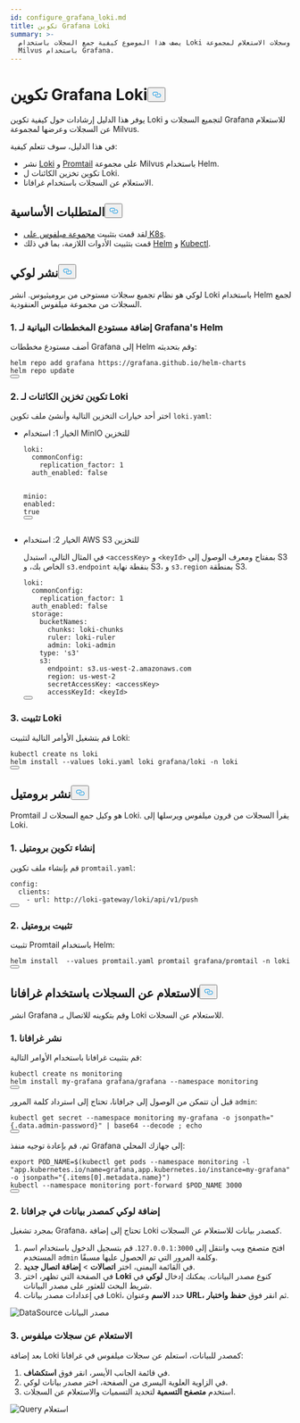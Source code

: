 ```yaml
---
id: configure_grafana_loki.md
title: تكوين Grafana Loki
summary: >-
  يصف هذا الموضوع كيفية جمع السجلات باستخدام Loki وسجلات الاستعلام لمجموعة
  Milvus باستخدام Grafana.
---
```


<h1 id="Configure-Grafana-Loki" class="common-anchor-header">تكوين Grafana Loki<button data-href="#Configure-Grafana-Loki" class="anchor-icon" translate="no">
      <svg translate="no"
        aria-hidden="true"
        focusable="false"
        height="20"
        version="1.1"
        viewBox="0 0 16 16"
        width="16"
      >
        <path
          fill="#0092E4"
          fill-rule="evenodd"
          d="M4 9h1v1H4c-1.5 0-3-1.69-3-3.5S2.55 3 4 3h4c1.45 0 3 1.69 3 3.5 0 1.41-.91 2.72-2 3.25V8.59c.58-.45 1-1.27 1-2.09C10 5.22 8.98 4 8 4H4c-.98 0-2 1.22-2 2.5S3 9 4 9zm9-3h-1v1h1c1 0 2 1.22 2 2.5S13.98 12 13 12H9c-.98 0-2-1.22-2-2.5 0-.83.42-1.64 1-2.09V6.25c-1.09.53-2 1.84-2 3.25C6 11.31 7.55 13 9 13h4c1.45 0 3-1.69 3-3.5S14.5 6 13 6z"
        ></path>
      </svg>
    </button></h1><p>يوفر هذا الدليل إرشادات حول كيفية تكوين Loki لتجميع السجلات و Grafana للاستعلام عن السجلات وعرضها لمجموعة Milvus.</p>
<p>في هذا الدليل، سوف تتعلم كيفية:</p>
<ul>
<li>نشر <a href="https://grafana.com/docs/loki/latest/get-started/overview/">Loki</a> و <a href="https://grafana.com/docs/loki/latest/send-data/promtail/">Promtail</a> على مجموعة Milvus باستخدام Helm.</li>
<li>تكوين تخزين الكائنات ل Loki.</li>
<li>الاستعلام عن السجلات باستخدام غرافانا.</li>
</ul>
<h2 id="Prerequisites" class="common-anchor-header">المتطلبات الأساسية<button data-href="#Prerequisites" class="anchor-icon" translate="no">
      <svg translate="no"
        aria-hidden="true"
        focusable="false"
        height="20"
        version="1.1"
        viewBox="0 0 16 16"
        width="16"
      >
        <path
          fill="#0092E4"
          fill-rule="evenodd"
          d="M4 9h1v1H4c-1.5 0-3-1.69-3-3.5S2.55 3 4 3h4c1.45 0 3 1.69 3 3.5 0 1.41-.91 2.72-2 3.25V8.59c.58-.45 1-1.27 1-2.09C10 5.22 8.98 4 8 4H4c-.98 0-2 1.22-2 2.5S3 9 4 9zm9-3h-1v1h1c1 0 2 1.22 2 2.5S13.98 12 13 12H9c-.98 0-2-1.22-2-2.5 0-.83.42-1.64 1-2.09V6.25c-1.09.53-2 1.84-2 3.25C6 11.31 7.55 13 9 13h4c1.45 0 3-1.69 3-3.5S14.5 6 13 6z"
        ></path>
      </svg>
    </button></h2><ul>
<li>لقد قمت بتثبيت <a href="/docs/ar/v2.5.x/install_cluster-helm.md">مجموعة ميلفوس على K8s</a>.</li>
<li>قمت بتثبيت الأدوات اللازمة، بما في ذلك <a href="https://helm.sh/docs/intro/install/">Helm</a> و <a href="https://kubernetes.io/docs/tasks/tools/">Kubectl</a>.</li>
</ul>
<h2 id="Deploy-Loki" class="common-anchor-header">نشر لوكي<button data-href="#Deploy-Loki" class="anchor-icon" translate="no">
      <svg translate="no"
        aria-hidden="true"
        focusable="false"
        height="20"
        version="1.1"
        viewBox="0 0 16 16"
        width="16"
      >
        <path
          fill="#0092E4"
          fill-rule="evenodd"
          d="M4 9h1v1H4c-1.5 0-3-1.69-3-3.5S2.55 3 4 3h4c1.45 0 3 1.69 3 3.5 0 1.41-.91 2.72-2 3.25V8.59c.58-.45 1-1.27 1-2.09C10 5.22 8.98 4 8 4H4c-.98 0-2 1.22-2 2.5S3 9 4 9zm9-3h-1v1h1c1 0 2 1.22 2 2.5S13.98 12 13 12H9c-.98 0-2-1.22-2-2.5 0-.83.42-1.64 1-2.09V6.25c-1.09.53-2 1.84-2 3.25C6 11.31 7.55 13 9 13h4c1.45 0 3-1.69 3-3.5S14.5 6 13 6z"
        ></path>
      </svg>
    </button></h2><p>لوكي هو نظام تجميع سجلات مستوحى من بروميثيوس. انشر Loki باستخدام Helm لجمع السجلات من مجموعة ميلفوس العنقودية.</p>
<h3 id="1-Add-Grafanas-Helm-Chart-Repository" class="common-anchor-header">1. إضافة مستودع المخططات البيانية لـ Grafana's Helm</h3><p>أضف مستودع مخططات Grafana إلى Helm وقم بتحديثه:</p>
<pre><code translate="no">helm repo <span class="hljs-keyword">add</span> grafana https:<span class="hljs-comment">//grafana.github.io/helm-charts</span>
helm repo update
<button class="copy-code-btn"></button></code></pre>
<h3 id="2-Configure-Object-Storage-for-Loki" class="common-anchor-header">2. تكوين تخزين الكائنات لـ Loki</h3><p>اختر أحد خيارات التخزين التالية وأنشئ ملف تكوين <code translate="no">loki.yaml</code>:</p>
<ul>
<li><p>الخيار 1: استخدام MinIO للتخزين</p>
<pre><code translate="no" class="language-yaml"><span class="hljs-attr">loki</span>:
  <span class="hljs-attr">commonConfig</span>:
    <span class="hljs-attr">replication_factor</span>: <span class="hljs-number">1</span>
  <span class="hljs-attr">auth_enabled</span>: <span class="hljs-literal">false</span>

<span class="hljs-attr">minio</span>:
<span class="hljs-attr">enabled</span>: <span class="hljs-literal">true</span>
<button class="copy-code-btn"></button></code></pre></li>

<li><p>الخيار 2: استخدام AWS S3 للتخزين</p>
<p>في المثال التالي، استبدل <code translate="no">&lt;accessKey&gt;</code> و <code translate="no">&lt;keyId&gt;</code> بمفتاح ومعرف الوصول إلى S3 الخاص بك، و <code translate="no">s3.endpoint</code> بنقطة نهاية S3، و <code translate="no">s3.region</code> بمنطقة S3.</p>
<pre><code translate="no" class="language-yaml">loki:
  commonConfig:
    replication_factor: 1
  auth_enabled: <span class="hljs-literal">false</span>
  storage:
    bucketNames:
      chunks: loki-chunks
      ruler: loki-ruler
      admin: loki-admin
    <span class="hljs-built_in">type</span>: <span class="hljs-string">&#x27;s3&#x27;</span>
    s3:
      endpoint: s3.us-west-2.amazonaws.com
      region: us-west-2
      secretAccessKey: &lt;accessKey&gt;
      accessKeyId: &lt;keyId&gt;
<button class="copy-code-btn"></button></code></pre></li>
</ul>
<h3 id="3-Install-Loki" class="common-anchor-header">3. تثبيت Loki</h3><p>قم بتشغيل الأوامر التالية لتثبيت Loki:</p>
<pre><code translate="no" class="language-shell">kubectl create ns loki
helm install --values loki.yaml loki grafana/loki -n loki
<button class="copy-code-btn"></button></code></pre>
<h2 id="Deploy-Promtail" class="common-anchor-header">نشر برومتيل<button data-href="#Deploy-Promtail" class="anchor-icon" translate="no">
      <svg translate="no"
        aria-hidden="true"
        focusable="false"
        height="20"
        version="1.1"
        viewBox="0 0 16 16"
        width="16"
      >
        <path
          fill="#0092E4"
          fill-rule="evenodd"
          d="M4 9h1v1H4c-1.5 0-3-1.69-3-3.5S2.55 3 4 3h4c1.45 0 3 1.69 3 3.5 0 1.41-.91 2.72-2 3.25V8.59c.58-.45 1-1.27 1-2.09C10 5.22 8.98 4 8 4H4c-.98 0-2 1.22-2 2.5S3 9 4 9zm9-3h-1v1h1c1 0 2 1.22 2 2.5S13.98 12 13 12H9c-.98 0-2-1.22-2-2.5 0-.83.42-1.64 1-2.09V6.25c-1.09.53-2 1.84-2 3.25C6 11.31 7.55 13 9 13h4c1.45 0 3-1.69 3-3.5S14.5 6 13 6z"
        ></path>
      </svg>
    </button></h2><p>Promtail هو وكيل جمع السجلات لـ Loki. يقرأ السجلات من قرون ميلفوس ويرسلها إلى Loki.</p>
<h3 id="1-Create-Promtail-Configuration" class="common-anchor-header">1. إنشاء تكوين برومتيل</h3><p>قم بإنشاء ملف تكوين <code translate="no">promtail.yaml</code>:</p>
<pre><code translate="no" class="language-yaml">config:
  clients:
    - url: http://loki-gateway/loki/api/v1/push
<button class="copy-code-btn"></button></code></pre>
<h3 id="2-Install-Promtail" class="common-anchor-header">2. تثبيت برومتيل</h3><p>تثبيت Promtail باستخدام Helm:</p>
<pre><code translate="no" class="language-shell">helm install  --values promtail.yaml promtail grafana/promtail -n loki
<button class="copy-code-btn"></button></code></pre>
<h2 id="Query-Logs-with-Grafana" class="common-anchor-header">الاستعلام عن السجلات باستخدام غرافانا<button data-href="#Query-Logs-with-Grafana" class="anchor-icon" translate="no">
      <svg translate="no"
        aria-hidden="true"
        focusable="false"
        height="20"
        version="1.1"
        viewBox="0 0 16 16"
        width="16"
      >
        <path
          fill="#0092E4"
          fill-rule="evenodd"
          d="M4 9h1v1H4c-1.5 0-3-1.69-3-3.5S2.55 3 4 3h4c1.45 0 3 1.69 3 3.5 0 1.41-.91 2.72-2 3.25V8.59c.58-.45 1-1.27 1-2.09C10 5.22 8.98 4 8 4H4c-.98 0-2 1.22-2 2.5S3 9 4 9zm9-3h-1v1h1c1 0 2 1.22 2 2.5S13.98 12 13 12H9c-.98 0-2-1.22-2-2.5 0-.83.42-1.64 1-2.09V6.25c-1.09.53-2 1.84-2 3.25C6 11.31 7.55 13 9 13h4c1.45 0 3-1.69 3-3.5S14.5 6 13 6z"
        ></path>
      </svg>
    </button></h2><p>انشر Grafana وقم بتكوينه للاتصال بـ Loki للاستعلام عن السجلات.</p>
<h3 id="1-Deploy-Grafana" class="common-anchor-header">1. نشر غرافانا</h3><p>قم بتثبيت غرافانا باستخدام الأوامر التالية:</p>
<pre><code translate="no" class="language-shell">kubectl create ns monitoring
helm install my-grafana grafana/grafana --namespace monitoring
<button class="copy-code-btn"></button></code></pre>
<p>قبل أن تتمكن من الوصول إلى جرافانا، تحتاج إلى استرداد كلمة المرور <code translate="no">admin</code>:</p>
<pre><code translate="no" class="language-shell">kubectl get secret --namespace monitoring my-grafana -o jsonpath=<span class="hljs-string">&quot;{.data.admin-password}&quot;</span> | <span class="hljs-built_in">base64</span> --decode ; <span class="hljs-built_in">echo</span>
<button class="copy-code-btn"></button></code></pre>
<p>ثم، قم بإعادة توجيه منفذ Grafana إلى جهازك المحلي:</p>
<pre><code translate="no" class="language-shell"><span class="hljs-keyword">export</span> <span class="hljs-variable constant_">POD_NAME</span>=$(kubectl get pods --namespace monitoring -l <span class="hljs-string">&quot;app.kubernetes.io/name=grafana,app.kubernetes.io/instance=my-grafana&quot;</span> -o jsonpath=<span class="hljs-string">&quot;{.items[0].metadata.name}&quot;</span>)
kubectl --namespace monitoring port-forward $POD_NAME <span class="hljs-number">3000</span>
<button class="copy-code-btn"></button></code></pre>
<h3 id="2-Add-Loki-as-a-Data-Source-in-Grafana" class="common-anchor-header">2. إضافة لوكي كمصدر بيانات في جرافانا</h3><p>بمجرد تشغيل Grafana، تحتاج إلى إضافة Loki كمصدر بيانات للاستعلام عن السجلات.</p>
<ol>
<li>افتح متصفح ويب وانتقل إلى <code translate="no">127.0.0.1:3000</code>. قم بتسجيل الدخول باستخدام اسم المستخدم <code translate="no">admin</code> وكلمة المرور التي تم الحصول عليها مسبقًا.</li>
<li>في القائمة اليمنى، اختر <strong>اتصالات</strong> &gt; <strong>إضافة اتصال جديد</strong>.</li>
<li>في الصفحة التي تظهر، اختر <strong>Loki</strong> كنوع مصدر البيانات. يمكنك إدخال <strong>لوكي</strong> في شريط البحث للعثور على مصدر البيانات.</li>
<li>في إعدادات مصدر بيانات Loki، حدد <strong>الاسم</strong> وعنوان <strong>URL،</strong> ثم انقر فوق <strong>حفظ واختبار</strong>.</li>
</ol>
<p>
  
   <span class="img-wrapper"> <img translate="no" src="/docs/v2.5.x/assets/datasource.jpg" alt="DataSource" class="doc-image" id="datasource" />
   </span> <span class="img-wrapper"> <span>مصدر البيانات</span> </span></p>
<h3 id="3-Query-Milvus-Logs" class="common-anchor-header">3. الاستعلام عن سجلات ميلفوس</h3><p>بعد إضافة Loki كمصدر للبيانات، استعلم عن سجلات ميلفوس في غرافانا:</p>
<ol>
<li>في قائمة الجانب الأيسر، انقر فوق <strong>استكشاف</strong>.</li>
<li>في الزاوية العلوية اليسرى من الصفحة، اختر مصدر بيانات لوكي.</li>
<li>استخدم <strong>متصفح التسمية</strong> لتحديد التسميات والاستعلام عن السجلات.</li>
</ol>
<p>
  
   <span class="img-wrapper"> <img translate="no" src="/docs/v2.5.x/assets/milvuslog.jpg" alt="Query" class="doc-image" id="query" />
   </span> <span class="img-wrapper"> <span>استعلام</span> </span></p>
